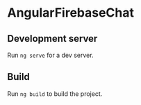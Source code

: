 # AngularFirebaseChat

## Development server

Run `ng serve` for a dev server.

## Build

Run `ng build` to build the project.
